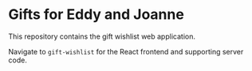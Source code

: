 # Gifts for Eddy and Joanne

This repository contains the gift wishlist web application.

Navigate to `gift-wishlist` for the React frontend and supporting server code.
